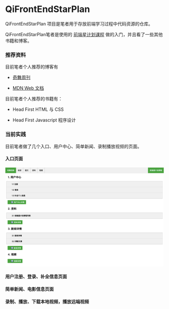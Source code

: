 # QiFrontEndStarPlan
QiFrontEndStarPlan 项目是笔者用于存放前端学习过程中代码资源的仓库。

QiFrontEndStarPlan笔者是使用的 [前端星计划课程](https://study.qiyun.360.cn/course/festar2020) 做的入门，并且看了一些其他书籍和博客。

### 推荐资料

目前笔者个人推荐的博客有

- [奇舞周刊](https://weekly.75team.com)

- [ MDN Web 文档](https://developer.mozilla.org/zh-CN/)

目前笔者个人推荐的书籍有：

- Head First HTML 与 CSS

- Head First Javascript 程序设计



### 当前实践

目前笔者做了几个入口、用户中心、简单新闻、录制播放视频的页面。

#### 入口页面

![index](https://github.com/QiShare/QiFrontEndStarPlan/blob/master/Rendrings/01index.png)

#### 用户注册、登录、补全信息页面



#### 简单新闻、电影信息页面

#### 录制、播放、下载本地视频，播放远端视频